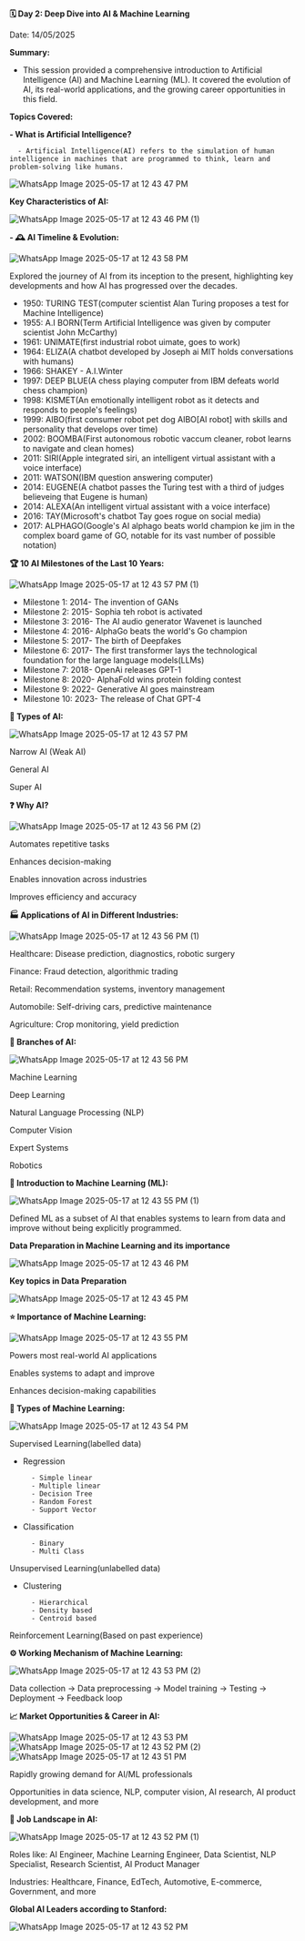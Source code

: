 **🗓 Day 2: Deep Dive into AI & Machine Learning**

Date: 14/05/2025

**Summary:**

- This session provided a comprehensive introduction to Artificial Intelligence (AI) and Machine Learning (ML). It covered the evolution of AI, its real-world applications, and the growing career opportunities in this field.

**Topics Covered:**

**- What is Artificial Intelligence?**

      - Artificial Intelligence(AI) refers to the simulation of human intelligence in machines that are programmed to think, learn and problem-solving like humans.
![WhatsApp Image 2025-05-17 at 12 43 47 PM](https://github.com/user-attachments/assets/58b1dc6d-4385-458b-a489-01173d82f14c)

**Key Characteristics of AI:**

![WhatsApp Image 2025-05-17 at 12 43 46 PM (1)](https://github.com/user-attachments/assets/81e3de51-27aa-4801-a6e8-97b95a5bf025)

**- 🕰 AI Timeline & Evolution:**

![WhatsApp Image 2025-05-17 at 12 43 58 PM](https://github.com/user-attachments/assets/1a952c5e-206b-407d-83c0-7e62073f05c0)

Explored the journey of AI from its inception to the present, highlighting key developments and how AI has progressed over the decades.

- 1950: TURING TEST(computer scientist Alan Turing proposes a test for Machine Intelligence) 
- 1955: A.I BORN(Term Artificial Intelligence was given by computer scientist John McCarthy)
- 1961: UNIMATE(first industrial robot uimate, goes to work)
- 1964: ELIZA(A chatbot developed by Joseph ai MIT holds conversations with humans)
- 1966: SHAKEY
      - A.I.Winter
- 1997: DEEP BLUE(A chess playing computer from IBM defeats world chess champion)
- 1998: KISMET(An emotionally intelligent robot as it detects and responds to people's feelings)
- 1999: AIBO(first consumer robot pet dog AIBO[AI robot] with skills and personality that develops over time)
- 2002: BOOMBA(First autonomous robotic vaccum cleaner, robot learns to navigate and clean homes)
- 2011: SIRI(Apple integrated siri, an intelligent virtual assistant with a voice interface)
- 2011: WATSON(IBM question answering computer)
- 2014: EUGENE(A chatbot passes the Turing test with a third of judges believeing that Eugene is human)
- 2014: ALEXA(An intelligent virtual assistant with a voice interface)
- 2016: TAY(Microsoft's chatbot Tay goes rogue on social media)
- 2017: ALPHAGO(Google's AI alphago beats world champion ke jim in the complex board game of GO, notable for its vast number of possible notation)
  
**🏆 10 AI Milestones of the Last 10 Years:**

![WhatsApp Image 2025-05-17 at 12 43 57 PM (1)](https://github.com/user-attachments/assets/9206ac4c-5ce3-4afe-b4ba-16a29b6b622a)

- Milestone 1: 2014- The invention of GANs
- Milestone 2: 2015- Sophia teh robot is activated
- Milestone 3: 2016- The AI audio generator Wavenet is launched
- Milestone 4: 2016- AlphaGo beats the world's Go champion
- Milestone 5: 2017- The birth of Deepfakes
- Milestone 6: 2017- The first transformer lays the technological foundation for the large language models(LLMs)
- Milestone 7: 2018- OpenAi releases GPT-1
- Milestone 8: 2020- AlphaFold wins protein folding contest
- Milestone 9: 2022- Generative AI goes mainstream
- Milestone 10: 2023- The release of Chat GPT-4

**🧠 Types of AI:**

![WhatsApp Image 2025-05-17 at 12 43 57 PM](https://github.com/user-attachments/assets/5993d71d-6721-4846-b03b-74644e36b52d)

Narrow AI (Weak AI)

General AI

Super AI

**❓ Why AI?**

![WhatsApp Image 2025-05-17 at 12 43 56 PM (2)](https://github.com/user-attachments/assets/2c1f7c61-416a-4390-84b9-676b96d465a8)

Automates repetitive tasks

Enhances decision-making

Enables innovation across industries

Improves efficiency and accuracy

**🏭 Applications of AI in Different Industries:**

![WhatsApp Image 2025-05-17 at 12 43 56 PM (1)](https://github.com/user-attachments/assets/cda9ed43-4758-408e-a0f4-8725443af007)

Healthcare: Disease prediction, diagnostics, robotic surgery

Finance: Fraud detection, algorithmic trading

Retail: Recommendation systems, inventory management

Automobile: Self-driving cars, predictive maintenance

Agriculture: Crop monitoring, yield prediction

**🌳 Branches of AI:**

![WhatsApp Image 2025-05-17 at 12 43 56 PM](https://github.com/user-attachments/assets/235595f2-cbcd-4a79-8058-b4b131d844df)

Machine Learning

Deep Learning

Natural Language Processing (NLP)

Computer Vision

Expert Systems

Robotics

**📘 Introduction to Machine Learning (ML):**

![WhatsApp Image 2025-05-17 at 12 43 55 PM (1)](https://github.com/user-attachments/assets/7923d2de-131e-4b8e-bb6c-e2da67b3bb72)

Defined ML as a subset of AI that enables systems to learn from data and improve without being explicitly programmed.

**Data Preparation in Machine Learning and its importance**

![WhatsApp Image 2025-05-17 at 12 43 46 PM](https://github.com/user-attachments/assets/af37bac9-47ee-4ba0-a9a8-c62501ece795)

**Key topics in Data Preparation**

![WhatsApp Image 2025-05-17 at 12 43 45 PM](https://github.com/user-attachments/assets/782bb4ee-4c8a-4628-be45-6d99f156d338)

**⭐ Importance of Machine Learning:**

![WhatsApp Image 2025-05-17 at 12 43 55 PM](https://github.com/user-attachments/assets/6fbfb276-f88b-429d-bc95-4125f248a275)

Powers most real-world AI applications

Enables systems to adapt and improve

Enhances decision-making capabilities

**🧩 Types of Machine Learning:**

![WhatsApp Image 2025-05-17 at 12 43 54 PM](https://github.com/user-attachments/assets/2b38d64b-93a8-4d70-b45d-223c8928cf1f)

Supervised Learning(labelled data)
- Regression
  
        - Simple linear 
        - Multiple linear 
        - Decision Tree
        - Random Forest
        - Support Vector
- Classification
  
        - Binary
        - Multi Class
        
Unsupervised Learning(unlabelled data)
- Clustering
  
        - Hierarchical
        - Density based
        - Centroid based

Reinforcement Learning(Based on past experience)

**⚙️ Working Mechanism of Machine Learning:**

![WhatsApp Image 2025-05-17 at 12 43 53 PM (2)](https://github.com/user-attachments/assets/35edbc59-37b8-43b3-8ae5-f7d9c07f56c4)

Data collection → Data preprocessing → Model training → Testing → Deployment → Feedback loop

**📈 Market Opportunities & Career in AI:**

![WhatsApp Image 2025-05-17 at 12 43 53 PM](https://github.com/user-attachments/assets/e32ddb8a-7641-434c-85a0-818980635aec)
![WhatsApp Image 2025-05-17 at 12 43 52 PM (2)](https://github.com/user-attachments/assets/ef90184b-5354-4a44-aed0-2a80c0247f11)
![WhatsApp Image 2025-05-17 at 12 43 51 PM](https://github.com/user-attachments/assets/4e8cd048-5f97-4e9e-82b6-26736239baba)

Rapidly growing demand for AI/ML professionals

Opportunities in data science, NLP, computer vision, AI research, AI product development, and more

**💼 Job Landscape in AI:**

![WhatsApp Image 2025-05-17 at 12 43 52 PM (1)](https://github.com/user-attachments/assets/0cc458e7-f441-4457-be17-c265a87f2eee)

Roles like: AI Engineer, Machine Learning Engineer, Data Scientist, NLP Specialist, Research Scientist, AI Product Manager

Industries: Healthcare, Finance, EdTech, Automotive, E-commerce, Government, and more

**Global AI Leaders according to Stanford:**

![WhatsApp Image 2025-05-17 at 12 43 52 PM](https://github.com/user-attachments/assets/92c633cc-d9a8-40bc-aac9-61adde432f2a)

